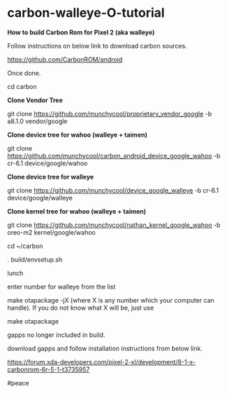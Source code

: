 # carbon-walleye-O-tutorial

**How to build Carbon Rom for Pixel 2 (aka walleye)**

Follow instructions on below link to download carbon sources.

https://github.com/CarbonROM/android

Once done. 

cd carbon

**Clone Vendor Tree**

git clone https://github.com/munchycool/proprietary_vendor_google -b a8.1.0 vendor/google

**Clone device tree for wahoo (walleye + taimen)**

git clone https://github.com/munchycool/carbon_android_device_google_wahoo -b cr-6.1 device/google/wahoo

**Clone device tree for walleye**

git clone https://github.com/munchycool/device_google_walleye -b cr-6.1 device/google/walleye

**Clone kernel tree for wahoo (walleye + taimen)**

git clone https://github.com/munchycool/nathan_kernel_google_wahoo -b oreo-m2 kernel/google/wahoo


cd ~/carbon

. build/envsetup.sh

lunch

enter number for walleye from the list

make otapackage -jX (where X is any number which your computer can handle). If you do not know what X will be, just use

make otapackage

gapps no longer included in build.

download gapps and follow installation instructions from below link.

https://forum.xda-developers.com/pixel-2-xl/development/8-1-x-carbonrom-6r-5-1-t3735957

#peace

